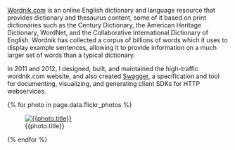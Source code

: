 <!--
title: Wordnik
location: San Mateo, CA
description: A home for all the words
position: Neolexicographer
website: http://wordnik.com
keywords: [language, reference, english, ruby]
publish_date: 2011-01-01

-->


[Wordnik.com](http://wordnik.com) is an online English dictionary and language resource that provides dictionary and thesaurus content, some of it based on print dictionaries such as the Century Dictionary, the American Heritage Dictionary, WordNet, and the Collaborative International Dictionary of English. Wordnik has collected a corpus of billions of words which it uses to display example sentences, allowing it to provide information on a much larger set of words than a typical dictionary.

In 2011 and 2012, I designed, built, and maintained the high-traffic wordnik.com website, and also created [Swagger](/projects/swagger), a specification and tool for documenting, visualizing, and generating client SDKs for HTTP webservices.

{% for photo in page.data.flickr_photos %}
  <figure>
    <a href="{{photo.url}}" title={{photo.title}}>
      <img src="{{photo.sizes.large.source}}" alt="{{photo.title}}" />
    </a>
    <figcaption>{{photo.title}}</figcaption>
  </figure>
{% endfor %}
